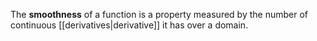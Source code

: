 The **smoothness** of a function is a property measured by the number of continuous [[derivatives|derivative]] it has over a domain.